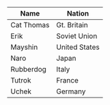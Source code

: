 Name | Nation 
-----|---------
Cat Thomas | Gt. Britain 
Erik | Soviet Union 
Mayshin | United States  
Naro | Japan 
Rubberdog | Italy 
Tutrok | France 
Uchek | Germany 

